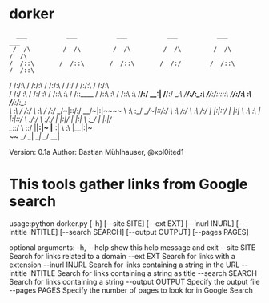 # dorker

      ___           ___           ___           ___           ___           ___     
     /  /\         /  /\         /  /\         /  /\         /  /\         /  /\    
    /  /::\       /  /::\       /  /::\       /  /:/        /  /::\       /  /::\   
   /  /:/\:\     /  /:/\:\     /  /:/\:\     /  /:/        /  /:/\:\     /  /:/\:\  
  /  /:/  \:\   /  /:/  \:\   /  /::\ \:\   /  /::\____   /  /::\ \:\   /  /::\ \:\ 
 /__/:/ \__\:| /__/:/ \__\:\ /__/:/\:\_\:\ /__/:/\:::::\ /__/:/\:\ \:\ /__/:/\:\_\:\
 \  \:\ /  /:/ \  \:\ /  /:/ \__\/~|::\/:/ \__\/~|:|~~~~ \  \:\ \:\_\/ \__\/~|::\/:/
  \  \:\  /:/   \  \:\  /:/     |  |:|::/     |  |:|      \  \:\ \:\      |  |:|::/ 
   \  \:\/:/     \  \:\/:/      |  |:|\/      |  |:|       \  \:\_\/      |  |:|\/  
    \__\::/       \  \::/       |__|:|~       |__|:|        \  \:\        |__|:|~   
        ~~         \__\/         \__\|         \__\|         \__\/         \__\|    

Version: 0.1a
Author: Bastian Mühlhauser, @xpl0ited1

# This tools gather links from Google search

usage:python dorker.py [-h] [--site SITE] [--ext EXT] [--inurl INURL]
                 [--intitle INTITLE] [--search SEARCH] [--output OUTPUT]
                 [--pages PAGES]

optional arguments:
  -h, --help         show this help message and exit
  --site SITE        Search for links related to a domain
  --ext EXT          Search for links with a extension
  --inurl INURL      Search for links containing a string in the URL
  --intitle INTITLE  Search for links containing a string as title
  --search SEARCH    Search for links containing a string
  --output OUTPUT    Specify the output file
  --pages PAGES      Specify the number of pages to look for in Google Search

